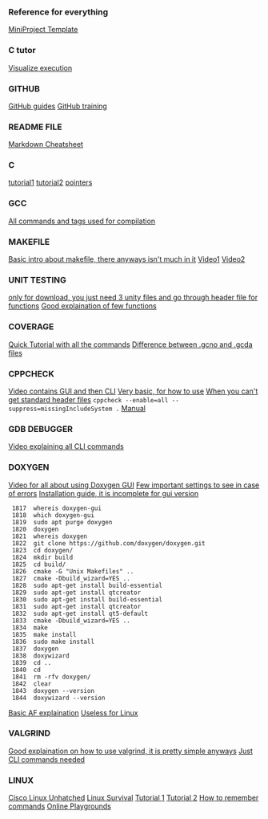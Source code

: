 ### Reference for everything

[MiniProject Template](https://github.com/stepin654321/MiniProject_Template)

### C tutor
[Visualize execution](http://pythontutor.com/c.html#mode=edit)

### GITHUB
[GitHub guides](https://guides.github.com/)
[GitHub training](https://lab.github.com/githubtraining/first-day-on-github)

### README FILE

[Markdown Cheatsheet](https://github.com/adam-p/markdown-here/wiki/Markdown-Cheatsheet#links)

### C

[tutorial1](https://aticleworld.com/c-tutorial/)
[tutorial2](https://overiq.com/c-programming-101/)
[pointers](https://www.freecodecamp.org/news/pointers-in-c-are-not-as-difficult-as-you-think/)

### GCC

[All commands and tags used for compilation](https://www3.ntu.edu.sg/home/ehchua/programming/cpp/gcc_make.html)

### MAKEFILE

[Basic intro about makefile, there anyways isn't much in it](https://www3.ntu.edu.sg/home/ehchua/programming/cpp/gcc_make.html)
[Video1](https://www.youtube.com/watch?v=aw9wHbFTnAQ)
[Video2](https://www.youtube.com/watch?v=_r7i5X0rXJk)

### UNIT TESTING
[only for download, you just need 3 unity files and go through header file for functions](https://www.throwtheswitch.org/unity)
[Good explaination of few functions](https://embetronicx.com/tutorials/unit_testing/unit-testing-in-c-testing-with-unity/)

### COVERAGE

[Quick Tutorial with all the commands](https://www.tutorialspoint.com/unix_commands/gcov.htm)
[Difference between .gcno and .gcda files](https://gcc.gnu.org/onlinedocs/gcc/Gcov-Data-Files.html#:~:text=gcno%20files%20are%20placed%20in,be%20used%20to%20store%20the%20.&text=gcno%20notes%20file%20is%20generated,GCC%20%2Dftest%2Dcoverage%20option.)

### CPPCHECK

[Video contains GUI and then CLI](https://www.youtube.com/watch?v=y_-MT1oXgNM)
[Very basic, for how to use](https://github.com/khiguera/cppcheckTutorial)
[When you can't get standard header files](https://stackoverflow.com/questions/6986033/cppcheck-cant-find-include-files)
`cppcheck --enable=all --suppress=missingIncludeSystem .`
[Manual](http://cppcheck.sourceforge.net/manual.pdf)

### GDB DEBUGGER

[Video explaining all CLI commands](https://www.youtube.com/watch?v=bWH-nL7v5F4)

### DOXYGEN

[Video for all about using Doxygen GUI](https://www.youtube.com/watch?v=TtRn3HsOm1s&t=295s)
[Few important settings to see in case of errors](https://www.doxygen.nl/manual/faq.html)
[Installation guide, it is incomplete for gui version](https://www.doxygen.nl/download.html)
```  1816  sudo apt install doxygen-gui
 1817  whereis doxygen-gui
 1818  which doxygen-gui
 1819  sudo apt purge doxygen
 1820  doxygen
 1821  whereis doxygen
 1822  git clone https://github.com/doxygen/doxygen.git
 1823  cd doxygen/
 1824  mkdir build
 1825  cd build/
 1826  cmake -G "Unix Makefiles" ..
 1827  cmake -Dbuild_wizard=YES ..
 1828  sudo apt-get install build-essential
 1829  sudo apt-get install qtcreator
 1830  sudo apt-get install build-essential
 1831  sudo apt-get install qtcreator
 1832  sudo apt-get install qt5-default
 1833  cmake -Dbuild_wizard=YES ..
 1834  make
 1835  make install
 1836  sudo make install
 1837  doxygen
 1838  doxywizard
 1839  cd ..
 1840  cd
 1841  rm -rfv doxygen/
 1842  clear
 1843  doxygen --version
 1844  doxywizard --version
```

[Basic AF explaination](https://embeddedinventor.com/guide-to-configure-doxygen-to-document-c-source-code-for-beginners/#Doxygen_pages)
[Useless for Linux](https://embeddedinventor.com/doxygen-tutorial-getting-started-using-doxygen-on-windows/)

### VALGRIND

[Good explaination on how to use valgrind, it is pretty simple anyways](https://embetronicx.com/tutorials/unit_testing/unit-testing-in-c-testing-with-unity/)
[Just CLI commands needed](https://github.com/stepin654321/MiniProject_Template/tree/master/Example_Programs/programming_concpets/tools_examples/valgrind-examples)

### LINUX

[Cisco Linux Unhatched](https://www.netacad.com/courses/os-it/ndg-linux-unhatched)
[Linux Survival](https://linuxsurvival.com/)
[Tutorial 1](https://linuxjourney.com/)
[Tutorial 2](https://linux-training.be/index.php?nav=fundamentals)
[How to remember commands](https://www.networkworld.com/article/3489537/7-ways-to-remember-linux-commands.html)
[Online Playgrounds](https://www.katacoda.com/)
